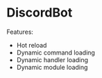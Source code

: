 # DiscordBot


Features:

- Hot reload
- Dynamic command loading
- Dynamic handler loading
- Dynamic module loading